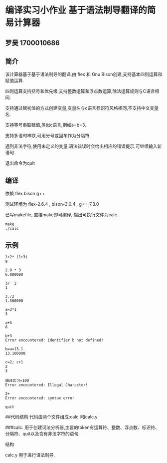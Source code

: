 # 编译实习小作业 基于语法制导翻译的简易计算器
## 罗昊 1700010686
## 简介 
该计算器基于基于语法制导的翻译,由 flex 和 Gnu Bison创建,支持基本四则运算和赋值运算.

四则运算支持括号和优先级,支持整数运算和浮点数运算,除法运算规则与C语言相同.

支持通过赋初值的方式创建变量,变量名与c语言标识符风格相同,不支持中文变量名.

支持等号串联赋值,类似c语言,例如a=b=3.

支持多语句串联,可用分号或回车作为分隔符.

遇到非法字符,使用未定义的变量,语法错误时会给出相应的错误提示,可继续输入新语句.

退出命令为quit

## 编译
依赖 flex bison g++

测试环境为 flex-2.6.4 , bison-3.0.4 , g++-7.3.0

已写makefile, 直接make即可编译, 输出可执行文件为calc.

```
make
./calc
```
## 示例
```
1+2* (1+3)
9

2.0 * 3
6.000000

3/  2
1

3./2
1.500000

a=3*1
3

a+5
8

b+3
Error encountered: identifier b not defined!

b=a=13.1
13.100000

c=2; c+1
2
3

编译实习=100
Error encountered: Illegal Character!

2+
Error encountered: syntax error

quit
```

##代码结构
代码由两个文件组成:calc.l和calc.y

###calc.
用于创建词法分析器,主要的token有运算符、整数、浮点数、标识符、分隔符、quit以及含有非法字符的语句

结构

calc.y 用于进行语法制导,